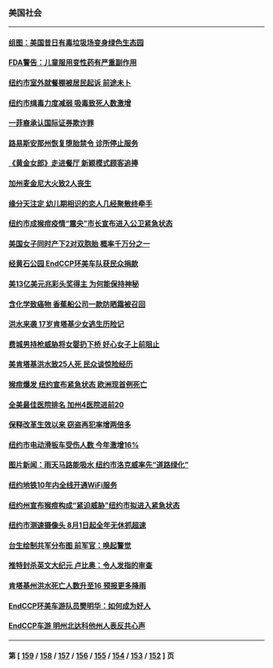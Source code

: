 ### 美国社会
---
#### [组图：美国昔日有毒垃圾场变身绿色生态园](../../pages/ncid1078160/n13793814.md) 
#### [FDA警告：儿童服用变性药有严重副作用](../../pages/ncid1078160/n13793942.md) 
#### [纽约市室外就餐棚被居民起诉 前途未卜](../../pages/ncid1078160/n13793655.md) 
#### [纽约市缉毒力度减弱 吸毒致死人数激增](../../pages/ncid1078160/n13793658.md) 
#### [一菲裔承认国际证券欺诈罪](../../pages/ncid1078160/n13793652.md) 
#### [路易斯安那州恢复堕胎禁令 诊所停止服务](../../pages/ncid1078160/n13793456.md) 
#### [《黄金女郎》走进餐厅 新颖模式顾客追捧](../../pages/ncid1078160/n13793569.md) 
#### [加州麦金尼大火致2人丧生](../../pages/ncid1078160/n13793534.md) 
#### [缘分天注定 幼儿期相识的恋人几经聚散终牵手](../../pages/ncid1078160/n13792967.md) 
#### [纽约市成猴痘疫情“震央”市长宣布进入公卫紧急状态](../../pages/ncid1078160/n13793005.md) 
#### [美国女子同时产下2对双胞胎 概率千万分之一](../../pages/ncid1078160/n13792883.md) 
#### [经黄石公园 EndCCP环美车队获民众捐款](../../pages/ncid1078160/n13792792.md) 
#### [美13亿美元兆彩头奖得主 为何能保持神秘](../../pages/ncid1078160/n13792735.md) 
#### [含化学致癌物 香蕉船公司一款防晒霜被召回](../../pages/ncid1078160/n13792416.md) 
#### [洪水来袭 17岁肯塔基少女逃生历险记](../../pages/ncid1078160/n13792402.md) 
#### [费城男持枪威胁将女婴扔下桥 好心女子上前阻止](../../pages/ncid1078160/n13792388.md) 
#### [美肯塔基洪水致25人死 民众谈惊险经历](../../pages/ncid1078160/n13792378.md) 
#### [猴痘爆发 纽约宣布紧急状态 欧洲现首例死亡](../../pages/ncid1078160/n13792363.md) 
#### [全美最佳医院排名 加州4医院进前20](../../pages/ncid1078160/n13792102.md) 
#### [保释改革生效以来 窃盗再犯率增两倍多](../../pages/ncid1078160/n13792018.md) 
#### [纽约市电动滑板车受伤人数 今年激增16%](../../pages/ncid1078160/n13792050.md) 
#### [图片新闻：雨天马路能吸水 纽约市洛克威率先“道路绿化”](../../pages/ncid1078160/n13792052.md) 
#### [纽约地铁10年内全线开通WiFi服务](../../pages/ncid1078160/n13792054.md) 
#### [纽约州宣布猴痘构成“紧迫威胁”纽约市拟进入紧急状态](../../pages/ncid1078160/n13792056.md) 
#### [纽约市测速摄像头 8月1日起全年无休抓超速](../../pages/ncid1078160/n13792060.md) 
#### [台生绘制共军分布图 前军官：唤起警觉](../../pages/ncid1078160/n13791963.md) 
#### [推特封杀英文大纪元 卢比奥：令人发指的审查](../../pages/ncid1078160/n13791951.md) 
#### [肯塔基州洪水死亡人数升至16 预报更多降雨](../../pages/ncid1078160/n13791792.md) 
#### [EndCCP环美车游队员樊明华：如何成为好人](../../pages/ncid1078160/n13791134.md) 
#### [EndCCP车游 明州北达科他州人表反共心声](../../pages/ncid1078160/n13791325.md) 

---
#### 第 [ [159](./159.md) / [158](./158.md) / [157](./157.md) / [156](./156.md) / [155](./155.md) / [154](./154.md) / [153](./153.md) / [152](./152.md) ] 页
